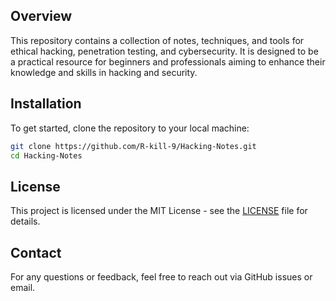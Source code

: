 ## Overview

This repository contains a collection of notes, techniques, and tools for ethical hacking, penetration testing, and cybersecurity. It is designed to be a practical resource for beginners and professionals aiming to enhance their knowledge and skills in hacking and security.

## Installation

To get started, clone the repository to your local machine:

```bash
git clone https://github.com/R-kill-9/Hacking-Notes.git
cd Hacking-Notes
```

## License

This project is licensed under the MIT License - see the [LICENSE](LICENSE) file for details.

## Contact

For any questions or feedback, feel free to reach out via GitHub issues or email.

